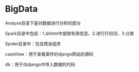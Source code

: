 # BigData
Analyse目录下是对数据进行分析的部分


Spark目录中包括：1.从html中提取有用信息，2.进行行切词，3.分类


Spider目录中：包含爬虫程序


caseView：用于查看案件的django网站的源码


db：用于向django中导入数据的代码
